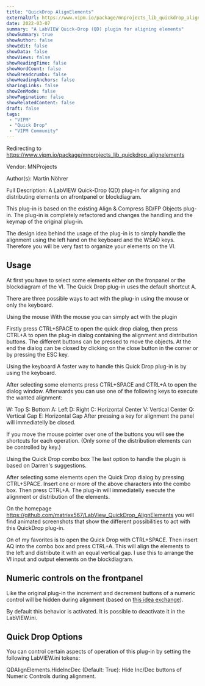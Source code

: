 ```yaml
---
title: "QuickDrop AlignElements"
externalUrl: https://www.vipm.io/package/mnprojects_lib_quickdrop_alignelements
date: 2022-03-07
summary: "A LabVIEW Quick-Drop (QD) plugin for aligning elements"
showSummary: true
showAuthor: false
showEdit: false
showData: false
showViews: false
showReadingTime: false
showWordCount: false
showBreadcrumbs: false
showHeadingAnchors: false
sharingLinks: false
showZenMode: false
showPagination: false
showRelatedContent: false
draft: false
tags:
 - "VIPM"
 - "Quick Drop"
 - "VIPM Community"
---
```


Redirecting to https://www.vipm.io/package/mnprojects_lib_quickdrop_alignelements

Vendor: MNProjects

Author(s): Martin Nöhrer
 
Full Description:
A LabVIEW Quick-Drop (QD) plug-in for aligning and distributing elements on afrontpanel or blockdiagram.

This plug-in is based on the existing Align & Compress BD/FP Objects plug-in. The plug-in is completely refactored and changes the handling and the keymap of the original plug-in.

The design idea behind the usage of the plug-in is to simply handle the alignment using the left hand on the keyboard and the WSAD keys. Therefore you will be very fast to organize your elements on the VI.

Usage
---------------------------------------------------
At first you have to select some elements either on the fronpanel or the blockdiagram of the VI.
The Quick Drop plug-in uses the default shortcut A.

There are three possible ways to act with the plug-in using the mouse or only the keyboard.

Using the mouse
With the mouse you can simply act with the plugin

Firstly press CTRL+SPACE to open the quick drop dialog, then press CTRL+A to open the plug-in dialog containing the alignment and distribution buttons. The different buttons can be pressed to move the objects. At the end the dialog can be closed by clicking on the close button in the corner or by pressing the ESC key.

Using the keyboard
A faster way to handle this Quick Drop plug-in is by using the keyboard.

After selecting some elements press CTRL+SPACE and CTRL+A to open the dialog window. Afterwards you can use one of the following keys to execute the wanted alignment:

W: Top
S: Bottom
A: Left
D: Right
C: Horizontal Center
V: Vertical Center
Q: Vertical Gap
E: Horizontal Gap
After pressing a key for alignment the panel will immediatelly be closed.

If you move the mouse pointer over one of the buttons you will see the shortcuts for each operation. (Only some of the distribution elements can be controlled by key.)

Using the Quick Drop combo box
The last option to handle the plugin is based on Darren's suggestions.

After selecting some elements open the Quick Drop dialog by pressing CTRL+SPACE. Insert one or more of the above characters into the combo box. Then press CTRL+A. The plug-in will immediatelly execute the alignment or distribution of the elements.

On the homepage https://github.com/matrixx567/LabView_QuickDrop_AlignElements you will find animated screenshots that show the different possibilities to act with this QuickDrop plug-in.

On of my favorites is to open the Quick Drop with CTRL+SPACE. Then insert AQ into the combo box and press CTRL+A. This will align the elements to the left and distribute it with an equal vertical gap. I use this to arrange the VI input and output elements on the blockdiagram.

Numeric controls on the frontpanel
---------------------------------------------------
Like the original plug-in the increment and decrement buttons of a numeric control will be hidden during alignment (based on [this idea exchange](https://forums.ni.com/t5/LabVIEW-Idea-Exchange/Align-objects-should-not-align-increment-decrement-buttons/idi-p/1050356?profile.language=en)).

By default this behavior is activated. It is possible to deactivate it in the LabVIEW.ini.

Quick Drop Options
---------------------------------------------------

You can control certain aspects of operation of this plug-in by setting the following LabVIEW.ini tokens:

QDAlignElements.HideIncDec (Default: True):  Hide Inc/Dec buttons of Numeric Controls during alignment.